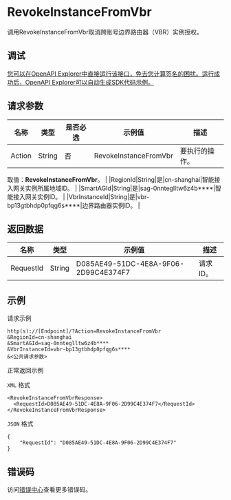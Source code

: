 # RevokeInstanceFromVbr

调用RevokeInstanceFromVbr取消跨账号边界路由器（VBR）实例授权。

## 调试

[您可以在OpenAPI Explorer中直接运行该接口，免去您计算签名的困扰。运行成功后，OpenAPI Explorer可以自动生成SDK代码示例。](https://api.aliyun.com/#product=Smartag&api=RevokeInstanceFromVbr&type=RPC&version=2018-03-13)

## 请求参数

|名称|类型|是否必选|示例值|描述|
|--|--|----|---|--|
|Action|String|否|RevokeInstanceFromVbr|要执行的操作。

 取值：**RevokeInstanceFromVbr**。 |
|RegionId|String|是|cn-shanghai|智能接入网关实例所属地域ID。 |
|SmartAGId|String|是|sag-0nnteglltw6z4b\*\*\*\*|智能接入网关实例ID。 |
|VbrInstanceId|String|是|vbr-bp13gtbhdp0pfqg6s\*\*\*\*|边界路由器实例ID。 |

## 返回数据

|名称|类型|示例值|描述|
|--|--|---|--|
|RequestId|String|D085AE49-51DC-4E8A-9F06-2D99C4E374F7|请求ID。 |

## 示例

请求示例

```
http(s)://[Endpoint]/?Action=RevokeInstanceFromVbr
&RegionId=cn-shanghai
&SmartAGId=sag-0nnteglltw6z4b****
&VbrInstanceId=vbr-bp13gtbhdp0pfqg6s****
&<公共请求参数>
```

正常返回示例

`XML` 格式

```
<RevokeInstanceFromVbrResponse>
  <RequestId>D085AE49-51DC-4E8A-9F06-2D99C4E374F7</RequestId>
</RevokeInstanceFromVbrResponse>
```

`JSON` 格式

```
{
	"RequestId": "D085AE49-51DC-4E8A-9F06-2D99C4E374F7"
}
```

## 错误码

访问[错误中心](https://error-center.aliyun.com/status/product/Smartag)查看更多错误码。

